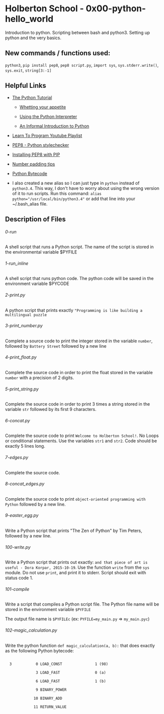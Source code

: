 # Holberton School - 0x00-python-hello_world

Introduction to python. Scripting between bash and python3. Setting up python and the very basics.


## New commands / functions used:

``python3``, ``pip install pep8``, ``pep8 script.py``, ``import sys``, ``sys.stderr.write()``, ``sys.exit``, ``string[3:-1]``


## Helpful Links

* [The Python Tutorial](https://docs.python.org/3.4/tutorial/index.html)

  * [Whetting your appetite](https://docs.python.org/3.4/tutorial/appetite.html)

  * [Using the Python Interpreter](https://docs.python.org/3.4/tutorial/interpreter.html)

  * [An Informal Introduction to Python](https://docs.python.org/3.4/tutorial/introduction.html)

* [Learn To Program Youtube Playlist](https://www.youtube.com/playlist?list=PLGLfVvz_LVvTn3cK5e6LjhgGiSeVlIRwt)

* [PEP8 - Python stylechecker](https://www.python.org/dev/peps/pep-0008/)

* [Installing PEP8 with PIP](https://pep8.readthedocs.io/en/release-1.7.x/intro.html#installation)

* [Number padding tips](https://pyformat.info/#number_padding)

* [Python Bytecode](https://docs.python.org/3.4/library/dis.html)

* I also created a new alias so I can just type in ``python`` instead of ``python3.4``. This way, I don't have to worry about using the wrong version of it to run scripts. Run this command: ``alias python="/usr/local/bin/python3.4"`` or add that line into your ~/.bash_alias file.


## Description of Files

<h6>0-run</h6>

A shell script that runs a Python script. The name of the script is stored in the environmental variable $PYFILE


<h6>1-run_inline</h6>

A shell script that runs python code. The python code will be saved in the environment variable $PYCODE


<h6>2-print.py</h6>

A python script that prints exactly ``"Programming is like building a multilingual puzzle``


<h6>3-print_number.py</h6>

Complete a source code to print the integer stored in the variable ``number``, followed by ``Battery Street`` followed by a new line


<h6>4-print_float.py</h6>

Complete the source code in order to print the float stored in the variable ``number`` with a precision of 2 digits.


<h6>5-print_string.py</h6>

Complete the source code in order to print 3 times a string stored in the variable ``str`` followed by its first 9 characters.


<h6>6-concat.py</h6>

Complete the source code to print ``Welcome to Holberton School!``. No Loops or conditional statements. Use the variables ``str1`` and ``str2``. Code should be exactly 5 lines long.


<h6>7-edges.py</h6>

Complete the source code.


<h6>8-concat_edges.py</h6>

Complete the source code to print ``object-oriented programming with Python`` followed by a new line.


<h6>9-easter_egg.py</h6>

Write a Python script that prints "The Zen of Python" by Tim Peters, followed by a new line.


<h6>100-write.py</h6>

Write a Python script that prints out exactly: ``and that piece of art is useful - Dora Korpar, 2015-10-19``. Use the function ``write`` from the ``sys`` module. Do not use ``print``, and print it to stderr. Script should exit with status code 1.


<h6>101-compile</h6>

Write a script that compiles a Python script file. The Python file name will be stored in the environment variable ``$PYFILE``

The output file name is ``$PYFILEc`` (ex: ``PYFILE=my_main.py`` => ``my_main.pyc``)


<h6>102-magic_calculation.py</h6>


Write the python function ``def magic_calculation(a, b):`` that does exactly as the following Python bytecode:


```

  3           0 LOAD_CONST               1 (98)

              3 LOAD_FAST                0 (a)

              6 LOAD_FAST                1 (b)

              9 BINARY_POWER

             10 BINARY_ADD

             11 RETURN_VALUE

```
